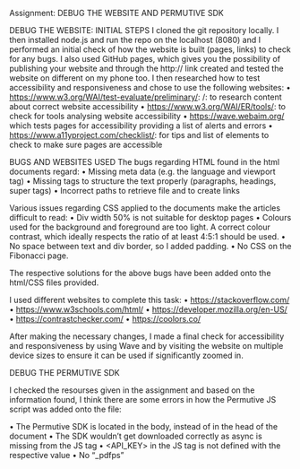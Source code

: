 Assignment: DEBUG THE WEBSITE AND PERMUTIVE SDK

DEBUG THE WEBSITE: INITIAL STEPS
I cloned the git repository locally. I then installed node.js and run the repo on the localhost (8080) and I performed an initial check of how the website is built (pages, links) to check for any bugs.
I also used GitHub pages, which gives you the possibility of publishing your website and through the http:// link created 
 and tested the website on different on my phone too.
I then researched how to test accessibility and responsiveness and chose to use the following websites: 
•	https://www.w3.org/WAI/test-evaluate/preliminary/: /: to research content about correct website accessibility
•	https://www.w3.org/WAI/ER/tools/: to check for tools analysing website accessibility
•	https://wave.webaim.org/ which tests pages for accessibility providing a list of alerts and errors
•	https://www.a11yproject.com/checklist/: for tips and list of elements to check to make sure pages are accessible

BUGS AND WEBSITES USED
The bugs regarding HTML found in the html documents regard: 
•	Missing meta data (e.g. the language and viewport tag)
•	Missing tags to structure the text properly (paragraphs, headings, super tags)
•	Incorrect paths to retrieve file and to create links

Various issues regarding CSS applied to the documents make the articles difficult to read:
•	Div width 50% is not suitable for desktop pages 
•	Colours used for the background and foreground are too light. A correct colour contrast, which ideally respects the ratio of at least 4:5:1 should be used.
•	No space between text and div border, so I added padding.
•	No CSS on the Fibonacci page.

The respective solutions for the above bugs have been added onto the html/CSS files provided.

I used different websites to complete this task: 
•	https://stackoverflow.com/
•	https://www.w3schools.com/html/
•	https://developer.mozilla.org/en-US/
•	https://contrastchecker.com/
•	https://coolors.co/

After making the necessary changes, I made a final check for accessibility and responsiveness by using Wave and by visiting the website on multiple device sizes to ensure it can be used if significantly zoomed in.

DEBUG THE PERMUTIVE SDK

I checked the resourses given in the assignment and based on the information found, I think there are some errors in how the Permutive JS script was added onto the file:

•	The Permutive SDK is located in the body, instead of in the head of the document
•	The SDK wouldn’t get downloaded correctly as async is missing from the JS tag
•	<API_KEY>  in the JS tag is not defined with the respective value
•	No  “_pdfps” 